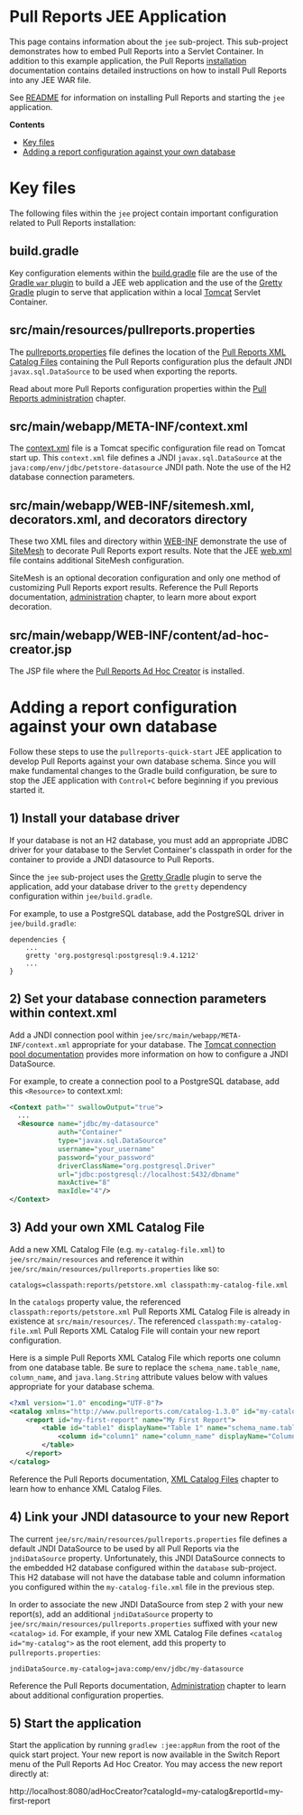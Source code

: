 # Pull Reports JEE Application

This page contains information about the `jee` sub-project. This sub-project demonstrates how to embed Pull Reports into a Servlet Container. In addition to this example application, the Pull Reports [installation](https://www.pullreports.com/docs/latest/installation.html) documentation contains detailed instructions on how to install Pull Reports into any JEE WAR file. 

See [README](README.md) for information on installing Pull Reports and starting the `jee` application.

**Contents**
* [Key files](JEE.md#key-files)
* [Adding a report configuration against your own database](JEE.md#adding-a-report-configuration-against-your-own-database)

# Key files

The following files within the `jee` project contain important configuration related to Pull Reports installation:

## build.gradle

Key configuration elements within the [build.gradle](jee/build.gradle) file are the use of the [Gradle `war` plugin](https://docs.gradle.org/current/userguide/war_plugin.html) to build a JEE web application and the use of the [Gretty Gradle](http://akhikhl.github.io/gretty-doc/index.html) plugin to serve that application within a local [Tomcat](https://tomcat.apache.org) Servlet Container.

## src/main/resources/pullreports.properties

The [pullreports.properties](jee/src/main/resources/pullreports.properties) file defines the location of the [Pull Reports XML Catalog Files](https://www.pullreports.com/docs/latest/catalog-files.html) containing the Pull Reports configuration plus the default JNDI `javax.sql.DataSource` to be used when exporting the reports. 

Read about more Pull Reports configuration properties within the [Pull Reports administration](https://www.pullreports.com/docs/latest/administration.html) chapter.

## src/main/webapp/META-INF/context.xml

The [context.xml](jee/src/main/webapp/META-INF/context.xml) file is a Tomcat specific configuration file read on Tomcat start up. This `context.xml` file defines a JNDI `javax.sql.DataSource` at the `java:comp/env/jdbc/petstore-datasource` JNDI path. Note the use of the H2 database connection parameters.

## src/main/webapp/WEB-INF/sitemesh.xml, decorators.xml, and decorators directory

These two XML files and directory within [WEB-INF](jee/src/main/webapp/WEB-INF) demonstrate the use of [SiteMesh](http://wiki.sitemesh.org/wiki/display/sitemesh/Home) to decorate Pull Reports export results. Note that the JEE [web.xml](jee/src/main/webapp/WEB-INF/web.xml) file contains additional SiteMesh configuration. 

SiteMesh is an optional decoration configuration and only one method of customizing Pull Reports export results. Reference the Pull Reports documentation, [administration](https://www.pullreports.com/docs/latest/administration.html) chapter, to learn more about export decoration.

## src/main/webapp/WEB-INF/content/ad-hoc-creator.jsp

The JSP file where the [Pull Reports Ad Hoc Creator](https://www.pullreports.com/docs/latest/creator.html) is installed.

# Adding a report configuration against your own database

Follow these steps to use the `pullreports-quick-start` JEE application to develop Pull Reports against your own database schema. Since you will make fundamental changes to the Gradle build configuration, be sure to stop the JEE application with `Control+C` before beginning if you previous started it.

## 1) Install your database driver 

If your database is not an H2 database, you must add an appropriate JDBC driver for your database to the Servlet Container's classpath in order for the container to provide a JNDI datasource to Pull Reports.

Since the `jee` sub-project uses the [Gretty Gradle](http://akhikhl.github.io/gretty-doc/index.html) plugin to serve the application, add your database driver to the `gretty` dependency configuration within `jee/build.gradle`. 

For example, to use a PostgreSQL database, add the PostgreSQL driver in `jee/build.gradle`:

    dependencies {
        ... 
        gretty 'org.postgresql:postgresql:9.4.1212'
        ...
    }
    
## 2) Set your database connection parameters within context.xml

Add a JNDI connection pool within `jee/src/main/webapp/META-INF/context.xml` appropriate for your database. The [Tomcat connection pool documentation](https://tomcat.apache.org/tomcat-8.0-doc/jdbc-pool.html) provides more information on how to configure a JNDI DataSource.

For example, to create a connection pool to a PostgreSQL database, add this `<Resource>` to context.xml:

```xml
<Context path="" swallowOutput="true">
  ...
  <Resource name="jdbc/my-datasource"
            auth="Container"
            type="javax.sql.DataSource"
            username="your_username"
            password="your_password"
            driverClassName="org.postgresql.Driver"
            url="jdbc:postgresql://localhost:5432/dbname"
            maxActive="8"
            maxIdle="4"/>
</Context>
```
    
## 3) Add your own XML Catalog File

Add a new XML Catalog File (e.g. `my-catalog-file.xml`) to `jee/src/main/resources` and reference it within `jee/src/main/resources/pullreports.properties` like so:

    catalogs=classpath:reports/petstore.xml classpath:my-catalog-file.xml

In the `catalogs` property value, the referenced `classpath:reports/petstore.xml` Pull Reports XML Catalog File is already in existence at `src/main/resources/`. The referenced `classpath:my-catalog-file.xml` Pull Reports XML Catalog File will contain your new report configuration. 

Here is a simple Pull Reports XML Catalog File which reports one column from one database table. Be sure to replace the `schema_name.table_name`, `column_name`, and `java.lang.String` attribute values below with values appropriate for your database schema.

```xml
<?xml version="1.0" encoding="UTF-8"?>
<catalog xmlns="http://www.pullreports.com/catalog-1.3.0" id="my-catalog" name="My First Catalog">
    <report id="my-first-report" name="My First Report">
        <table id="table1" displayName="Table 1" name="schema_name.table_name">
            <column id="column1" name="column_name" displayName="Column 1" paramType="java.lang.String"/>
        </table>
    </report>
</catalog>
```

Reference the Pull Reports documentation, [XML Catalog Files](https://www.pullreports.com/docs/latest/catalog-files.html) chapter to learn how to enhance XML Catalog Files.

## 4) Link your JNDI datasource to your new Report

The current `jee/src/main/resources/pullreports.properties` file defines a default JNDI DataSource to be used by all Pull Reports via the `jndiDataSource` property. Unfortunately, this JNDI DataSource connects to the embedded H2 database configured within the `database` sub-project. This H2 database will not have the database table and column information you configured within the `my-catalog-file.xml` file in the previous step.

In order to associate the new JNDI DataSource from step 2 with your new report(s), add an additional `jndiDataSource` property to `jee/src/main/resources/pullreports.properties` suffixed with your new `<catalog>` `id`. For example, if your new XML Catalog File defines `<catalog id="my-catalog">` as the root element, add this property to `pullreports.properties`:

    jndiDataSource.my-catalog=java:comp/env/jdbc/my-datasource

Reference the Pull Reports documentation, [Administration](https://www.pullreports.com/docs/latest/administration.html) chapter to learn about additional configuration properties.
 
## 5) Start the application

Start the application by running `gradlew :jee:appRun` from the root of the quick start project. Your new report is now available in the Switch Report menu of the Pull Reports Ad Hoc Creator. You may access the new report directly at:

http://localhost:8080/adHocCreator?catalogId=my-catalog&reportId=my-first-report
